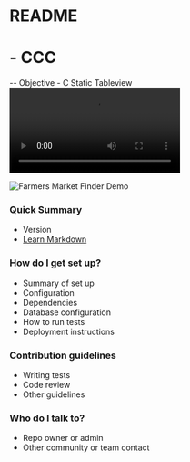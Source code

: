 # README #
#  - CCC
-- Objective - C Static Tableview 
<br>
![Demo](video.mp4)

![Farmers Market Finder Demo](kaizer.gif)

### Quick Summary

* Version
* [Learn Markdown](https://bitbucket.org/tutorials/markdowndemo)

### How do I get set up? ###

* Summary of set up
* Configuration
* Dependencies
* Database configuration
* How to run tests
* Deployment instructions

### Contribution guidelines ###

* Writing tests
* Code review
* Other guidelines

### Who do I talk to? ###

* Repo owner or admin
* Other community or team contact

